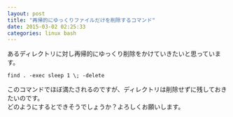 ```yaml
---
layout: post
title: "再帰的にゆっくりファイルだけを削除するコマンド"
date: 2015-03-02 02:25:33
categories: linux bash
---
```

<p>あるディレクトリに対し再帰的にゆっくり削除をかけていきたいと思っています。</p>

<pre><code>find . -exec sleep 1 \; -delete
</code></pre>

<p>このコマンドでほぼ満たされるのですが、ディレクトリは削除せずに残しておきたいのです。<br>
どのようにするとできそうでしょうか？よろしくお願いします。</p>
